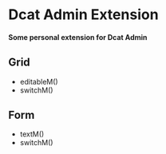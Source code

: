 # Dcat Admin Extension

#### Some personal extension for Dcat Admin


## Grid

- editableM()
- switchM()

## Form

- textM()
- switchM()
